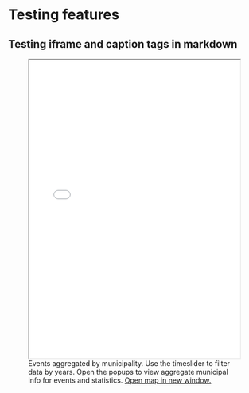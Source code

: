 # Testing features

## Testing iframe and caption tags in markdown

<figure>
    <iframe src="test-html.html" style="height:600px;width:100%;" title="Aggregate events with timeslider"></iframe>
    <figcaption>Events aggregated by municipality. Use the timeslider to filter data by years. Open the popups to view aggregate municipal info for events and statistics. <a href="test-html.html" target="_blank">Open map in new window.</a> </figcaption>
</figure>
